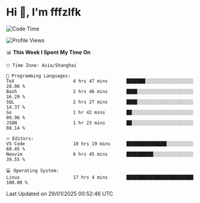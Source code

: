 # Hi 👋, I'm fffzlfk

<!--START_SECTION:waka-->
![Code Time](http://img.shields.io/badge/Code%20Time-1%2C202%20hrs%2029%20mins-blue)

![Profile Views](http://img.shields.io/badge/Profile%20Views-0-blue)

📊 **This Week I Spent My Time On** 

```text
🕑︎ Time Zone: Asia/Shanghai

💬 Programming Languages: 
TeX                      4 hrs 47 mins       ███████░░░░░░░░░░░░░░░░░░   28.06 % 
Bash                     2 hrs 46 mins       ████░░░░░░░░░░░░░░░░░░░░░   16.29 % 
SQL                      2 hrs 27 mins       ████░░░░░░░░░░░░░░░░░░░░░   14.37 % 
Go                       1 hr 42 mins        ██░░░░░░░░░░░░░░░░░░░░░░░   09.96 % 
JSON                     1 hr 23 mins        ██░░░░░░░░░░░░░░░░░░░░░░░   08.14 % 

🔥 Editors: 
VS Code                  10 hrs 19 mins      ███████████████░░░░░░░░░░   60.45 % 
Neovim                   6 hrs 45 mins       ██████████░░░░░░░░░░░░░░░   39.55 % 

💻 Operating System: 
Linux                    17 hrs 4 mins       █████████████████████████   100.00 % 
```


 Last Updated on 29/01/2025 00:52:46 UTC
<!--END_SECTION:waka-->
